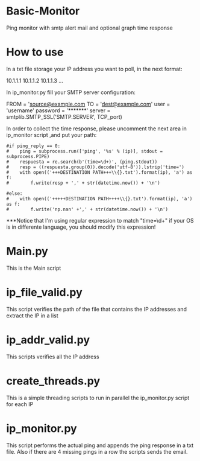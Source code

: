 # Basic-Monitor
Ping monitor with smtp alert mail and optional graph time response

# How to use
In a txt file storage your IP address you want to poll, in the next format:

10.1.1.1
10.1.1.2
10.1.1.3
...

In ip_monitor.py fill your SMTP server configuration:

FROM = 'source@example.com
TO = 'dest@example.com'
user = 'username'
password = '*******'
server = smtplib.SMTP_SSL('SMTP.SERVER', TCP_port)

In order to collect the time response, please uncomment the next area in ip_monitor script ,and put your path:

    #if ping_reply == 0:
    #    ping = subprocess.run(['ping', '%s' % (ip)], stdout = subprocess.PIPE)
    #    respuesta = re.search(b'(time=\d+)', (ping.stdout))
    #    resp = ((respuesta.group(0)).decode('utf-8')).lstrip('time=')
    #    with open(('+++DESTINATION PATH+++\\{}.txt').format(ip), 'a') as f:
    #        f.write(resp + ',' + str(datetime.now()) + '\n')

    #else:
    #    with open(('+++++DESTINATION PATH++++\\{}.txt').format(ip), 'a') as f:
    #        f.write('np.nan' +',' + str(datetime.now()) + '\n')

***Notice that I'm using regular expression to match "time=\d+" if your OS is in differente language, you should modify this expression!

# Main.py
This is the Main script

# ip_file_valid.py
This script verifies the path of the file that contains the IP addresses and extract the IP in a list

# ip_addr_valid.py
This scripts verifies all the IP address

# create_threads.py
This is a simple threading scripts to run in parallel the ip_monitor.py script for each IP

# ip_monitor.py
This script performs the actual ping and appends the ping response in a txt file. Also if there are 4 missing pings in a row the scripts sends the email.

